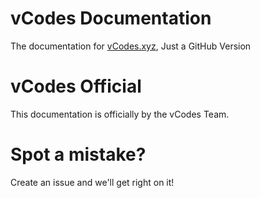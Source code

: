# vCodes Documentation
The documentation for [vCodes.xyz](https://vcodes.xyz), Just a GitHub Version

# vCodes Official
This documentation is officially by the vCodes Team.

# Spot a mistake?
Create an issue and we'll get right on it!
